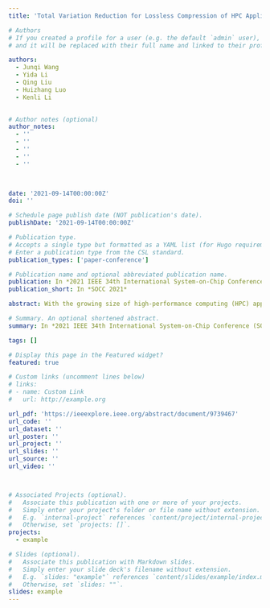 ```yaml
---
title: 'Total Variation Reduction for Lossless Compression of HPC Applications'

# Authors
# If you created a profile for a user (e.g. the default `admin` user), write the username (folder name) here
# and it will be replaced with their full name and linked to their profile.

authors:
  - Junqi Wang
  - Yida Li
  - Qing Liu
  - Huizhang Luo
  - Kenli Li

  
# Author notes (optional)
author_notes:
  - ''
  - ''
  - ''
  - ''
  - ''

  

date: '2021-09-14T00:00:00Z'
doi: ''

# Schedule page publish date (NOT publication's date).
publishDate: '2021-09-14T00:00:00Z'

# Publication type.
# Accepts a single type but formatted as a YAML list (for Hugo requirements).
# Enter a publication type from the CSL standard.
publication_types: ['paper-conference']

# Publication name and optional abbreviated publication name.
publication: In *2021 IEEE 34th International System-on-Chip Conference (SOCC)*
publication_short: In *SOCC 2021*

abstract: With the growing size of high-performance computing (HPC) applications, a major challenge that domain scientists are facing is how to efficiently store and analyze the vast volume of output data. Compression can reduce the amount of data that needs to be transferred and stored. However, most of the large datasets are of floating-point format, which exhibit high entropy. As a result, existing lossless compressors usually achieve a modest reduction ratio of less than 2X. To address this problem, we propose a total variation reduction method to improve the compression ratio of lossless compressors. In particular, we first try to exploit space-filling curve (SFC), a well-known technique to preserve data locality for a multi-dimensional HPC dataset. We show and explain why a raw SFC, such as Hilbert curve and Z-order curve, cannot improve the compression ratio. Then, we explore the opportunity and theoretical feasibility of the proposed total variation reduction based algorithm. The experiment results show the effectiveness of the proposed method. The compression ratios are improved by 20.6% for FPZIP, and 18.4% for FPC, on average.

# Summary. An optional shortened abstract.
summary: In *2021 IEEE 34th International System-on-Chip Conference (SOCC)(SOCC 2021)*

tags: []

# Display this page in the Featured widget?
featured: true

# Custom links (uncomment lines below)
# links:
# - name: Custom Link
#   url: http://example.org

url_pdf: 'https://ieeexplore.ieee.org/abstract/document/9739467'
url_code: ''
url_dataset: ''
url_poster: ''
url_project: ''
url_slides: ''
url_source: ''
url_video: ''



# Associated Projects (optional).
#   Associate this publication with one or more of your projects.
#   Simply enter your project's folder or file name without extension.
#   E.g. `internal-project` references `content/project/internal-project/index.md`.
#   Otherwise, set `projects: []`.
projects:
  - example

# Slides (optional).
#   Associate this publication with Markdown slides.
#   Simply enter your slide deck's filename without extension.
#   E.g. `slides: "example"` references `content/slides/example/index.md`.
#   Otherwise, set `slides: ""`.
slides: example
---
```

<!-- 
{{% callout note %}}
Click the _Cite_ button above to demo the feature to enable visitors to import publication metadata into their reference management software.
{{% /callout %}}

{{% callout note %}}
Create your slides in Markdown - click the _Slides_ button to check out the example.
{{% /callout %}}

Add the publication's **full text** or **supplementary notes** here. You can use rich formatting such as including [code, math, and images](https://docs.hugoblox.com/content/writing-markdown-latex/). -->
